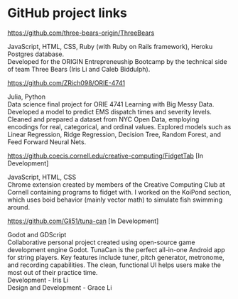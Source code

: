 # GitHub project links
https://github.com/three-bears-origin/ThreeBears

JavaScript, HTML, CSS, Ruby (with Ruby on Rails framework), Heroku Postgres database.  
Developed for the ORIGIN Entrepreneuship Bootcamp by the technical side of team Three Bears (Iris Li and Caleb Biddulph).  

https://github.com/ZRich098/ORIE-4741

Julia, Python  
Data science final project for ORIE 4741 Learning with Big Messy Data. Developed a model to predict EMS dispatch times and severity levels.
Cleaned and prepared a dataset from NYC Open Data, employing encodings for real, categorical, and ordinal values.
Explored models such as Linear Regression, Ridge Regression, Decision Tree, Random Forest, and Feed Forward Neural Nets.

https://github.coecis.cornell.edu/creative-computing/FidgetTab [In Development]

JavaScript, HTML, CSS  
Chrome extension created by members of the Creative Computing Club at Cornell containing programs to fidget with.
I worked on the KoiPond section, which uses boid behavior (mainly vector math) to simulate fish swimming around.

https://github.com/Gli51/tuna-can [In Development]

Godot and GDScript  
Collaborative personal project created using open-source game development engine Godot. TunaCan is the perfect all-in-one Android app for string players.
Key features include tuner, pitch generator, metronome, and recording capabilities. The clean, functional UI helps users make the most out of their practice time.  
Development - Iris Li  
Design and Development - Grace Li
